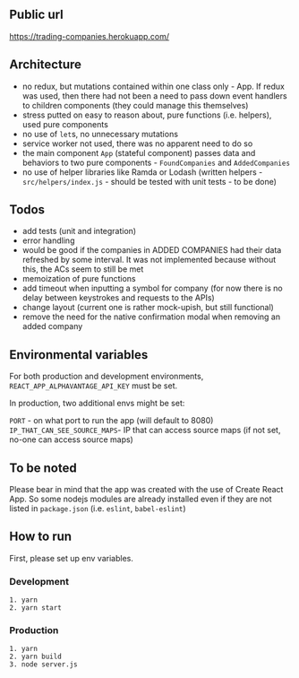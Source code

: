 ## Public url

https://trading-companies.herokuapp.com/

## Architecture

- no redux, but mutations contained within one class only - App. If redux was used, then there had not been a need to pass down event handlers to children components (they could manage this themselves)
- stress putted on easy to reason about, pure functions (i.e. helpers), used pure components
- no use of `let`s, no unnecessary mutations
- service worker not used, there was no apparent need to do so
- the main component `App` (stateful component) passes data and behaviors to two pure components - `FoundCompanies` and `AddedCompanies`
- no use of helper libraries like Ramda or Lodash (written helpers - `src/helpers/index.js` - should be tested with unit tests - to be done)

## Todos

- add tests (unit and integration)
- error handling
- would be good if the companies in ADDED COMPANIES had their data refreshed by some interval. It was not implemented because without this, the ACs seem to still be met
- memoization of pure functions
- add timeout when inputting a symbol for company (for now there is no delay between keystrokes and requests to the APIs)
- change layout (current one is rather mock-upish, but still functional)
- remove the need for the native confirmation modal when removing an added company

## Environmental variables

For both production and development environments, `REACT_APP_ALPHAVANTAGE_API_KEY` must be set.

In production, two additional envs might be set:

`PORT` - on what port to run the app (will default to 8080)
`IP_THAT_CAN_SEE_SOURCE_MAPS`- IP that can access source maps (if not set, no-one can access source maps)

## To be noted

Please bear in mind that the app was created with the use of Create React App.
So some nodejs modules are already installed even if they are not listed in `package.json` (i.e. `eslint`, `babel-eslint`)

## How to run

First, please set up env variables.

### Development

```
1. yarn
2. yarn start
```

### Production

```
1. yarn
2. yarn build
3. node server.js
```
